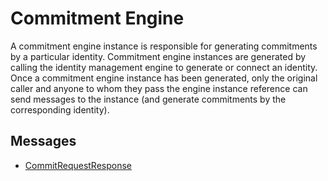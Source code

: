 # Commitment Engine


A commitment engine instance is responsible for generating commitments by a particular identity. Commitment engine instances are generated by calling the identity management engine to generate or connect an identity. Once a commitment engine instance has been generated, only the original caller and anyone to whom they pass the engine instance reference can send messages to the instance (and generate commitments by the corresponding identity).

## Messages


- [CommitRequestResponse](./commitment/commit-request-response.md)
